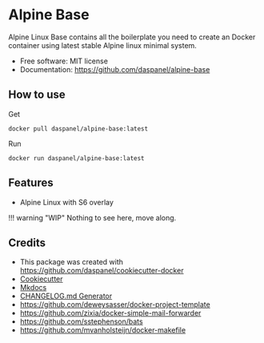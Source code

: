 
# Alpine Base

Alpine Linux Base contains all the boilerplate you need to create an Docker container using latest stable Alpine linux minimal system.

* Free software: MIT license
* Documentation: https://github.com/daspanel/alpine-base

## How to use
Get
```shell
docker pull daspanel/alpine-base:latest
```

Run
```shell
docker run daspanel/alpine-base:latest
```

## Features

* Alpine Linux with S6 overlay

!!! warning "WIP"
    Nothing to see here, move along.

## Credits

* This package was created with <https://github.com/daspanel/cookiecutter-docker>
* [Cookiecutter](https://github.com/audreyr/cookiecutter)
* [Mkdocs](http://www.mkdocs.org/)
* [CHANGELOG.md Generator](https://github.com/mh-cbon/changelog)
* <https://github.com/deweysasser/docker-project-template>
* <https://github.com/zixia/docker-simple-mail-forwarder>
* <https://github.com/sstephenson/bats>
* <https://github.com/mvanholsteijn/docker-makefile>
